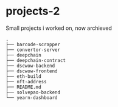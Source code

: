 # projects-2
Small projects i worked on, now archieved

```
.
├── barcode-scrapper
├── convertor-server
├── deepchain
├── deepchain-contract
├── dscwow-backend
├── dscwow-frontend
├── eth-build
├── nft-address
├── README.md
├── solvepao-backend
└── yearn-dashboard
```

